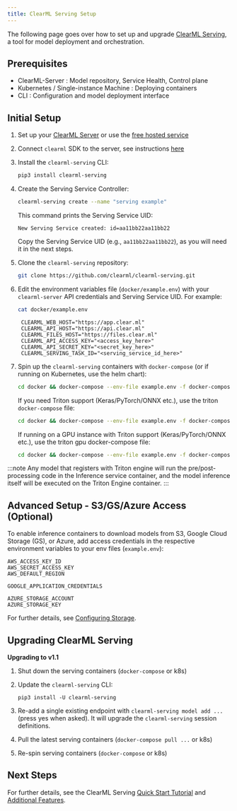 ```yaml
---
title: ClearML Serving Setup
---
```


The following page goes over how to set up and upgrade [ClearML Serving](clearml_serving.md), a tool for model deployment 
and orchestration.

## Prerequisites

* ClearML-Server : Model repository, Service Health, Control plane
* Kubernetes / Single-instance Machine : Deploying containers
* CLI : Configuration and model deployment interface

## Initial Setup
1. Set up your [ClearML Server](../deploying_clearml/clearml_server.md) or use the 
  [free hosted service](https://app.clear.ml)
1. Connect `clearml` SDK to the server, see instructions [here](../clearml_sdk/clearml_sdk_setup.md#install-clearml)

1. Install the `clearml-serving` CLI:
   
   ```bash
   pip3 install clearml-serving
   ```

1. Create the Serving Service Controller:
   
   ```bash
   clearml-serving create --name "serving example"
   ```
   
   This command prints the Serving Service UID:
   
   ```console
   New Serving Service created: id=aa11bb22aa11bb22
   ```
   
   Copy the Serving Service UID (e.g., `aa11bb22aa11bb22`), as you will need it in the next steps.

1. Clone the `clearml-serving` repository:
   ```bash
   git clone https://github.com/clearml/clearml-serving.git
   ```

1. Edit the environment variables file (`docker/example.env`) with your `clearml-server` API credentials and Serving Service UID. 
   For example:

   ```bash
   cat docker/example.env
   ```
   
   ```console 
    CLEARML_WEB_HOST="https://app.clear.ml"
    CLEARML_API_HOST="https://api.clear.ml"
    CLEARML_FILES_HOST="https://files.clear.ml"
    CLEARML_API_ACCESS_KEY="<access_key_here>"
    CLEARML_API_SECRET_KEY="<secret_key_here>"
    CLEARML_SERVING_TASK_ID="<serving_service_id_here>"
   ```

1. Spin up the `clearml-serving` containers with `docker-compose` (or if running on Kubernetes, use the helm chart):
   
   ```bash
   cd docker && docker-compose --env-file example.env -f docker-compose.yml up
   ```
    
   If you need Triton support (Keras/PyTorch/ONNX etc.), use the triton `docker-compose` file:
   ```bash
   cd docker && docker-compose --env-file example.env -f docker-compose-triton.yml up 
   ```
   
   If running on a GPU instance with Triton support (Keras/PyTorch/ONNX etc.), use the triton gpu docker-compose file:
   ```bash
   cd docker && docker-compose --env-file example.env -f docker-compose-triton-gpu.yml up
   ```
    
:::note
Any model that registers with Triton engine will run the pre/post-processing code in the Inference service container, 
and the model inference itself will be executed on the Triton Engine container.
:::

## Advanced Setup - S3/GS/Azure Access (Optional)
To enable inference containers to download models from S3, Google Cloud Storage (GS), or Azure,
add access credentials in the respective environment variables to your env files (`example.env`): 

```
AWS_ACCESS_KEY_ID
AWS_SECRET_ACCESS_KEY
AWS_DEFAULT_REGION

GOOGLE_APPLICATION_CREDENTIALS

AZURE_STORAGE_ACCOUNT
AZURE_STORAGE_KEY
```

For further details, see [Configuring Storage](../integrations/storage.md#configuring-storage).

## Upgrading ClearML Serving

**Upgrading to v1.1**

1. Shut down the serving containers (`docker-compose` or k8s)
1. Update the `clearml-serving` CLI: 

   ```
   pip3 install -U clearml-serving
   ```
   
1. Re-add a single existing endpoint with `clearml-serving model add ...` (press yes when asked). It will upgrade the 
   `clearml-serving` session definitions.
1. Pull the latest serving containers (`docker-compose pull ...` or k8s)
1. Re-spin serving containers (`docker-compose` or k8s)


## Next Steps

For further details, see the ClearML Serving [Quick Start Tutorial](clearml_serving_tutorial.md) and [Additional Features](clearml_serving_extra.md).